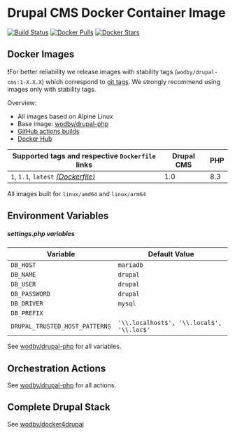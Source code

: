 # Drupal CMS Docker Container Image

[![Build Status](https://github.com/wodby/drupal-cms/workflows/Build%20docker%20image/badge.svg)](https://github.com/wodby/drupal-cms/actions)
[![Docker Pulls](https://img.shields.io/docker/pulls/wodby/drupal-cms.svg)](https://hub.docker.com/r/wodby/drupal-cms)
[![Docker Stars](https://img.shields.io/docker/stars/wodby/drupal-cms.svg)](https://hub.docker.com/r/wodby/drupal-cms)

## Docker Images

❗For better reliability we release images with stability tags (`wodby/drupal-cms:1-X.X.X`) which correspond
to [git tags](https://github.com/wodby/drupal-cms/releases). We strongly recommend using images only with stability tags.

Overview:

- All images based on Alpine Linux
- Base image: [wodby/drupal-php](https://github.com/wodby/drupal-php)
- [GitHub actions builds](https://github.com/wodby/drupal-cms/actions)
- [Docker Hub](https://hub.docker.com/r/wodby/drupal-cms)

| Supported tags and respective `Dockerfile` links                                                | Drupal CMS | PHP |
|-------------------------------------------------------------------------------------------------|------------|-----|
| `1`, `1.1`, `latest` [_(Dockerfile)_](https://github.com/wodby/drupal-cms/tree/main/Dockerfile) | 1.0        | 8.3 |

All images built for `linux/amd64` and `linux/arm64`

## Environment Variables

##### settings.php variables

| Variable                       | Default Value                             |
|--------------------------------|-------------------------------------------|
| `DB_HOST`                      | `mariadb`                                 |
| `DB_NAME`                      | `drupal`                                  |
| `DB_USER`                      | `drupal`                                  |
| `DB_PASSWORD`                  | `drupal`                                  |
| `DB_DRIVER`                    | `mysql`                                   |
| `DB_PREFIX`                    |                                           |
| `DRUPAL_TRUSTED_HOST_PATTERNS` | `'\\.localhost$', '\\.local$', '\\.loc$'` |

See [wodby/drupal-php](https://github.com/wodby/drupal-php) for all variables.

## Orchestration Actions

See [wodby/drupal-php](https://github.com/wodby/drupal-php) for all actions.

## Complete Drupal Stack

See [wodby/docker4drupal](https://github.com/wodby/docker4drupal)
